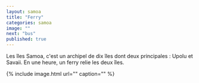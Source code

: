 ```yaml
---
layout: samoa
title: "Ferry"
categories: samoa
image: ""
next: "bus"
published: true
---
```


Les îles Samoa, c'est un archipel de dix îles dont deux principales : Upolu et Savaii. En une heure, un ferry relie les deux îles. 

{% include image.html url="" caption="" %}